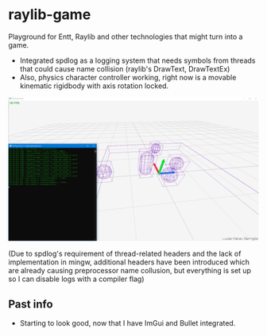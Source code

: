 # raylib-game
Playground for Entt, Raylib and other technologies that might turn into a game.

- Integrated spdlog as a logging system that needs symbols from threads that could cause name collision (raylib's DrawText, DrawTextEx)
- Also, physics character controller working, right now is a movable kinematic rigidbody with axis rotation locked.

![My game progress portrait](portrait.png "My Raylib Game")

(Due to spdlog's requirement of thread-related headers and the lack of implementation in mingw, additional headers have been introduced which are already causing preprocessor name collusion, but  everything is set up so I can disable logs with a compiler flag)

## Past info
- Starting to look good, now that I have ImGui and Bullet integrated.